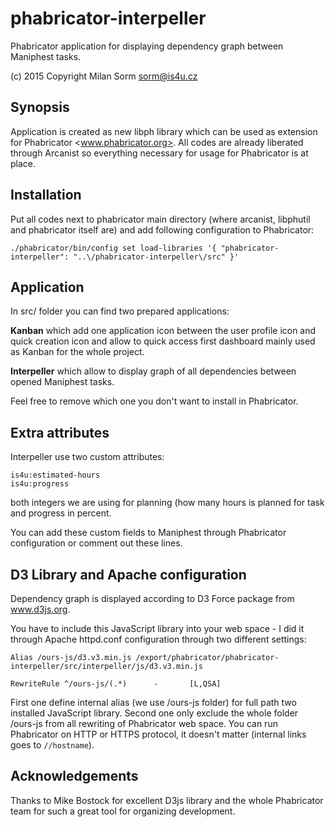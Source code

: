 # phabricator-interpeller

Phabricator application for displaying dependency graph between Maniphest tasks.

(c) 2015 Copyright Milan Sorm <sorm@is4u.cz>

## Synopsis

Application is created as new libph library which can be used as extension for Phabricator <www.phabricator.org>.
All codes are already liberated through Arcanist so everything necessary for usage for Phabricator is at place.

## Installation

Put all codes next to phabricator main directory (where arcanist, libphutil and phabricator itself are) and add following
configuration to Phabricator:

	./phabricator/bin/config set load-libraries '{ "phabricator-interpeller": "..\/phabricator-interpeller\/src" }'

## Application

In src/ folder you can find two prepared applications:

**Kanban** which add one application icon between the user profile icon and quick creation icon and allow to quick
access first dashboard mainly used as Kanban for the whole project.

**Interpeller** which allow to display graph of all dependencies between opened Maniphest tasks.

Feel free to remove which one you don't want to install in Phabricator.

## Extra attributes

Interpeller use two custom attributes:

	is4u:estimated-hours
	is4u:progress

both integers we are using for planning (how many hours is planned for task and progress in percent.

You can add these custom fields to Maniphest through Phabricator configuration or comment out these lines.

## D3 Library and Apache configuration

Dependency graph is displayed according to D3 Force package from www.d3js.org.
		
You have to include this JavaScript library into your web space - I did it through Apache httpd.conf configuration
through two different settings:

	Alias /ours-js/d3.v3.min.js /export/phabricator/phabricator-interpeller/src/interpeller/js/d3.v3.min.js

	RewriteRule ^/ours-js/(.*)      -       [L,QSA]

First one define internal alias (we use /ours-js folder) for full path two installed JavaScript library. Second one
only exclude the whole folder /ours-js from all rewriting of Phabricator web space. You can run Phabricator on HTTP
or HTTPS protocol, it doesn't matter (internal links goes to `//hostname`).

## Acknowledgements

Thanks to Mike Bostock for excellent D3js library and the whole Phabricator team for such a great tool for organizing development.

